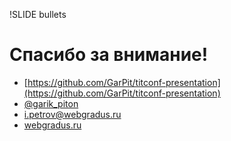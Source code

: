 !SLIDE bullets

# Спасибо за внимание!

* [https://github.com/GarPit/titconf-presentation](https://github.com/GarPit/titconf-presentation)
* [@garik_piton](https://twitter.com/garik_piton)
* [i.petrov@webgradus.ru](mailto:i.petrov@webgradus.ru)
* [webgradus.ru](http://webgradus.ru)
